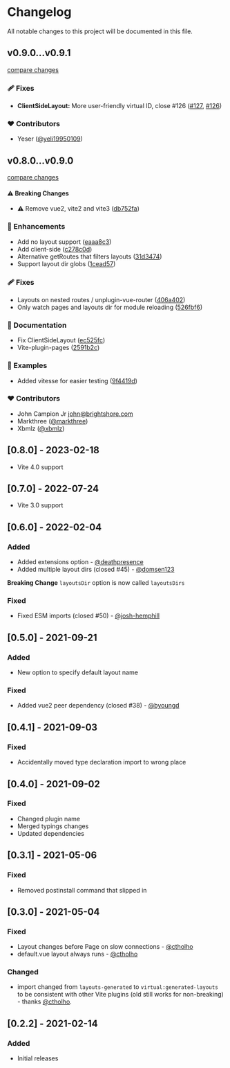 # Changelog

All notable changes to this project will be documented in this file.

## v0.9.0...v0.9.1

[compare changes](https://github.com/johncampionjr/vite-plugin-vue-layouts/compare/699638bf817e1f93c32266af78efadd95b28c6e1...v0.9.1)

### 🩹 Fixes

- **ClientSideLayout:** More user-friendly virtual ID, close #126 ([#127](https://github.com/johncampionjr/vite-plugin-vue-layouts/pull/127), [#126](https://github.com/johncampionjr/vite-plugin-vue-layouts/issues/126))

### ❤️ Contributors

- Yeser ([@yeli19950109](http://github.com/yeli19950109))

## v0.8.0...v0.9.0

[compare changes](https://github.com/johncampionjr/vite-plugin-vue-layouts/compare/95a54f17859dbcb8444f29f6368d1517e581a075...v0.9.0)

#### ⚠️ Breaking Changes

- ⚠️  Remove vue2, vite2 and vite3 ([db752fa](https://github.com/johncampionjr/vite-plugin-vue-layouts/commit/db752fa))

### 🚀 Enhancements

- Add no layout support ([eaaa8c3](https://github.com/johncampionjr/vite-plugin-vue-layouts/commit/eaaa8c3))
- Add client-side ([c278c0d](https://github.com/johncampionjr/vite-plugin-vue-layouts/commit/c278c0d))
- Alternative getRoutes that filters layouts ([31d3474](https://github.com/johncampionjr/vite-plugin-vue-layouts/commit/31d3474))
- Support layout dir globs ([1cead57](https://github.com/johncampionjr/vite-plugin-vue-layouts/commit/1cead57))

### 🩹 Fixes

- Layouts on nested routes / unplugin-vue-router ([406a402](https://github.com/johncampionjr/vite-plugin-vue-layouts/commit/406a402))
- Only watch pages and layouts dir for module reloading ([526fbf6](https://github.com/johncampionjr/vite-plugin-vue-layouts/commit/526fbf6))

### 📖 Documentation

- Fix ClientSideLayout ([ec525fc](https://github.com/johncampionjr/vite-plugin-vue-layouts/commit/ec525fc))
- Vite-plugin-pages ([2591b2c](https://github.com/johncampionjr/vite-plugin-vue-layouts/commit/2591b2c))

### 🏀 Examples

- Added vitesse for easier testing ([9f4419d](https://github.com/johncampionjr/vite-plugin-vue-layouts/commit/9f4419d))

### ❤️ Contributors

- John Campion Jr <john@brightshore.com>
- Markthree ([@markthree](http://github.com/markthree))
- Xbmlz ([@xbmlz](http://github.com/xbmlz))

## [0.8.0] - 2023-02-18

- Vite 4.0 support

## [0.7.0] - 2022-07-24

- Vite 3.0 support

## [0.6.0] - 2022-02-04

### Added

- Added extensions option - [@deathpresence](https://github.com/deathpresence)
- Added multiple layout dirs (closed #45) - [@domsen123](https://github.com/domsen123)

**Breaking Change**
`layoutsDir` option is now called `layoutsDirs`

### Fixed

- Fixed ESM imports (closed #50) - [@josh-hemphill](https://github.com/josh-hemphill)

## [0.5.0] - 2021-09-21

### Added

- New option to specify default layout name

### Fixed

- Added vue2 peer dependency (closed #38) - [@byoungd](https://github.com/byoungd)

## [0.4.1] - 2021-09-03

### Fixed

- Accidentally moved type declaration import to wrong place

## [0.4.0] - 2021-09-02

### Fixed

- Changed plugin name
- Merged typings changes
- Updated dependencies

## [0.3.1] - 2021-05-06

### Fixed

- Removed postinstall command that slipped in

## [0.3.0] - 2021-05-04

### Fixed

- Layout changes before Page on slow connections - [@ctholho](https://github.com/ctholho)
- default.vue layout always runs - [@ctholho](https://github.com/ctholho)

### Changed

- import changed from `layouts-generated` to `virtual:generated-layouts` to be consistent with other Vite plugins (old still works for non-breaking) - thanks [@ctholho](https://github.com/ctholho).

## [0.2.2] - 2021-02-14

### Added

- Initial releases

